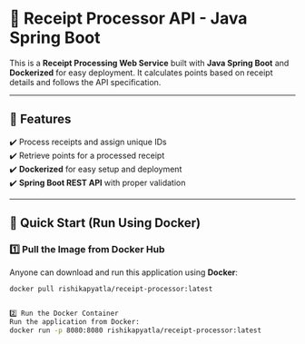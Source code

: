 # 🧾 Receipt Processor API - Java Spring Boot

This is a **Receipt Processing Web Service** built with **Java Spring Boot** and **Dockerized** for easy deployment. It calculates points based on receipt details and follows the API specification.

---

## 📌 Features
✔️ Process receipts and assign unique IDs  
✔️ Retrieve points for a processed receipt  
✔️ **Dockerized** for easy setup and deployment  
✔️ **Spring Boot REST API** with proper validation  

---

## 🚀 Quick Start (Run Using Docker)

### **1️⃣ Pull the Image from Docker Hub**
Anyone can download and run this application using **Docker**:
```sh
docker pull rishikapyatla/receipt-processor:latest


2️⃣ Run the Docker Container
Run the application from Docker:
docker run -p 8080:8080 rishikapyatla/receipt-processor:latest

